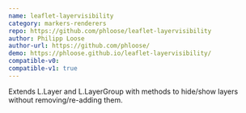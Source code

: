 ```yaml
---
name: leaflet-layervisibility
category: markers-renderers
repo: https://github.com/phloose/leaflet-layervisibility
author: Philipp Loose
author-url: https://github.com/phloose/
demo: https://phloose.github.io/leaflet-layervisibility/
compatible-v0:
compatible-v1: true
---
```


Extends L.Layer and L.LayerGroup with methods to hide/show layers without removing/re-adding them.
